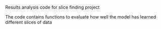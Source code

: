 Results analysis code for slice finding project

The code contains functions to evaluate how well the model has learned different slices of data
